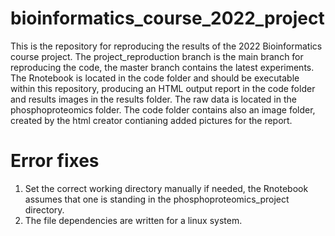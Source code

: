 # bioinformatics_course_2022_project
This is the repository for reproducing the results of the 2022 Bioinformatics course project. The project_reproduction branch is the main branch for reproducing the code, the master branch contains the latest experiments.
The Rnotebook is located in the code folder and should be executable within this repository, producing an HTML output report in the code folder and results images in the results folder. The raw data is located in the phosphoproteomics folder.
The code folder contains also an image folder, created by the html creator contianing added pictures for the report.
# Error fixes
1. Set the correct working directory manually if needed, the Rnotebook assumes that one is standing in the phosphoproteomics_project directory.
2. The file dependencies are written for a linux system.
